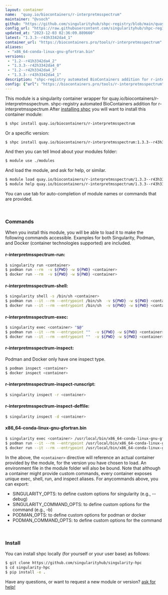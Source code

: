 ```yaml
---
layout: container
name:  "quay.io/biocontainers/r-interpretmsspectrum"
maintainer: "@vsoch"
github: "https://github.com/singularityhub/shpc-registry/blob/main/quay.io/biocontainers/r-interpretmsspectrum/container.yaml"
config_url: "https://raw.githubusercontent.com/singularityhub/shpc-registry/main/quay.io/biocontainers/r-interpretmsspectrum/container.yaml"
updated_at: "2023-12-03 02:36:09.889660"
latest: "1.3.3--r43h3342da4_1"
container_url: "https://biocontainers.pro/tools/r-interpretmsspectrum"
aliases:
 - "x86_64-conda-linux-gnu-gfortran.bin"
versions:
 - "1.2--r41h3342da4_2"
 - "1.3.3--r42h3342da4_0"
 - "1.2--r42h3342da4_3"
 - "1.3.3--r43h3342da4_1"
description: "shpc-registry automated BioContainers addition for r-interpretmsspectrum"
config: {"url": "https://biocontainers.pro/tools/r-interpretmsspectrum", "maintainer": "@vsoch", "description": "shpc-registry automated BioContainers addition for r-interpretmsspectrum", "latest": {"1.3.3--r43h3342da4_1": "sha256:b5cb91f41a532da626e21d66c9780c2d48489cea5541238bcde90a8efdf93cf2"}, "tags": {"1.2--r41h3342da4_2": "sha256:b2af360966d64406f167f8c6b4d7110ad75f7ded4ccc13895dbe563262da1d63", "1.3.3--r42h3342da4_0": "sha256:2e44ec84bd379c6a8691a6ce33f45c4c6fe6f5909f4a08a8102776a3b3a4472a", "1.2--r42h3342da4_3": "sha256:142b7651a8340b2b6de212a3df855b3e4c032fa4848436c2419e0332c371d3eb", "1.3.3--r43h3342da4_1": "sha256:b5cb91f41a532da626e21d66c9780c2d48489cea5541238bcde90a8efdf93cf2"}, "docker": "quay.io/biocontainers/r-interpretmsspectrum", "aliases": {"x86_64-conda-linux-gnu-gfortran.bin": "/usr/local/bin/x86_64-conda-linux-gnu-gfortran.bin"}}
---
```


This module is a singularity container wrapper for quay.io/biocontainers/r-interpretmsspectrum.
shpc-registry automated BioContainers addition for r-interpretmsspectrum
After [installing shpc](#install) you will want to install this container module:


```bash
$ shpc install quay.io/biocontainers/r-interpretmsspectrum
```

Or a specific version:

```bash
$ shpc install quay.io/biocontainers/r-interpretmsspectrum:1.3.3--r43h3342da4_1
```

And then you can tell lmod about your modules folder:

```bash
$ module use ./modules
```

And load the module, and ask for help, or similar.

```bash
$ module load quay.io/biocontainers/r-interpretmsspectrum/1.3.3--r43h3342da4_1
$ module help quay.io/biocontainers/r-interpretmsspectrum/1.3.3--r43h3342da4_1
```

You can use tab for auto-completion of module names or commands that are provided.

<br>

### Commands

When you install this module, you will be able to load it to make the following commands accessible.
Examples for both Singularity, Podman, and Docker (container technologies supported) are included.

#### r-interpretmsspectrum-run:

```bash
$ singularity run <container>
$ podman run --rm  -v ${PWD} -w ${PWD} <container>
$ docker run --rm  -v ${PWD} -w ${PWD} <container>
```

#### r-interpretmsspectrum-shell:

```bash
$ singularity shell -s /bin/sh <container>
$ podman run --it --rm --entrypoint /bin/sh  -v ${PWD} -w ${PWD} <container>
$ docker run --it --rm --entrypoint /bin/sh  -v ${PWD} -w ${PWD} <container>
```

#### r-interpretmsspectrum-exec:

```bash
$ singularity exec <container> "$@"
$ podman run --it --rm --entrypoint ""  -v ${PWD} -w ${PWD} <container> "$@"
$ docker run --it --rm --entrypoint ""  -v ${PWD} -w ${PWD} <container> "$@"
```

#### r-interpretmsspectrum-inspect:

Podman and Docker only have one inspect type.

```bash
$ podman inspect <container>
$ docker inspect <container>
```

#### r-interpretmsspectrum-inspect-runscript:

```bash
$ singularity inspect -r <container>
```

#### r-interpretmsspectrum-inspect-deffile:

```bash
$ singularity inspect -d <container>
```


#### x86_64-conda-linux-gnu-gfortran.bin

```bash
$ singularity exec <container> /usr/local/bin/x86_64-conda-linux-gnu-gfortran.bin
$ podman run --it --rm --entrypoint /usr/local/bin/x86_64-conda-linux-gnu-gfortran.bin   -v ${PWD} -w ${PWD} <container> -c " $@"
$ docker run --it --rm --entrypoint /usr/local/bin/x86_64-conda-linux-gnu-gfortran.bin   -v ${PWD} -w ${PWD} <container> -c " $@"
```



In the above, the `<container>` directive will reference an actual container provided
by the module, for the version you have chosen to load. An environment file in the
module folder will also be bound. Note that although a container
might provide custom commands, every container exposes unique exec, shell, run, and
inspect aliases. For anycommands above, you can export:

 - SINGULARITY_OPTS: to define custom options for singularity (e.g., --debug)
 - SINGULARITY_COMMAND_OPTS: to define custom options for the command (e.g., -b)
 - PODMAN_OPTS: to define custom options for podman or docker
 - PODMAN_COMMAND_OPTS: to define custom options for the command

<br>

### Install

You can install shpc locally (for yourself or your user base) as follows:

```bash
$ git clone https://github.com/singularityhub/singularity-hpc
$ cd singularity-hpc
$ pip install -e .
```

Have any questions, or want to request a new module or version? [ask for help!](https://github.com/singularityhub/singularity-hpc/issues)